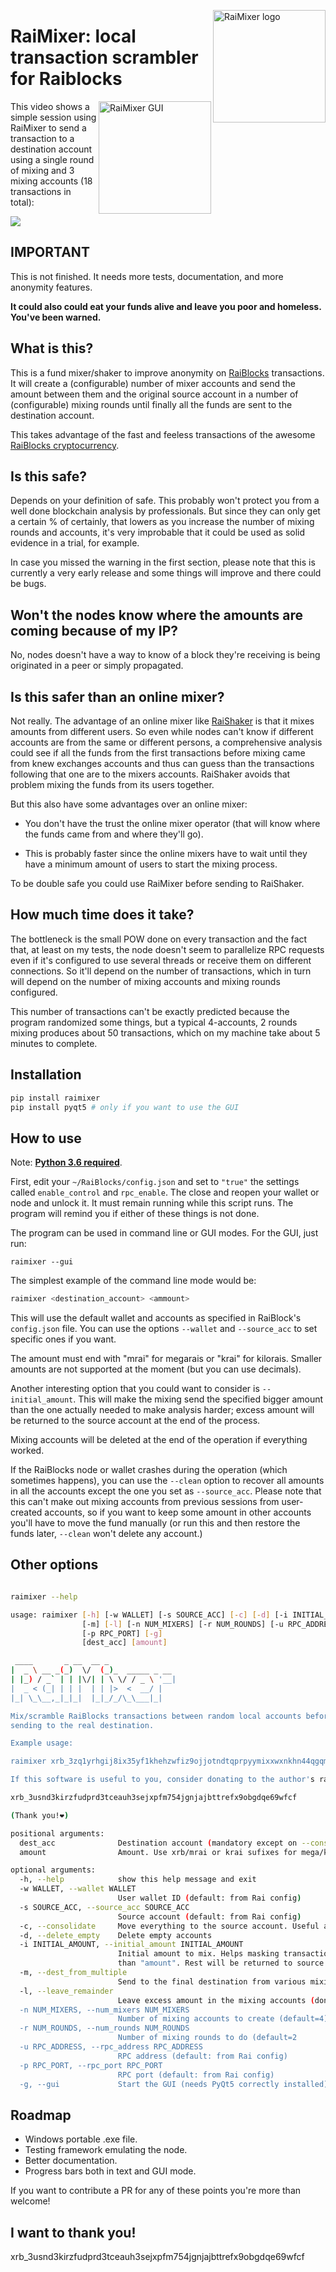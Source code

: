 <img src="https://raw.githubusercontent.com/juanjux/raimix/master/img/logo.png" 
 alt="RaiMixer logo" title="RaiMixer" align="right" width=180px />

# RaiMixer: local transaction scrambler for Raiblocks

<img src="https://raw.githubusercontent.com/juanjux/raimix/master/img/gui.png" 
 alt="RaiMixer GUI" title="RaiMixer" align="right" width=180px />

This video shows a simple session using RaiMixer to send a transaction to a destination
account using a single round of mixing and 3 mixing accounts (18 transactions in total):

<a href="https://asciinema.org/a/WObUOx2b6rvnMOe9WyARXEd2Z" target="_blank">
   <img src="https://asciinema.org/a/WObUOx2b6rvnMOe9WyARXEd2Z.png" />
</a>

## IMPORTANT

This is not finished. It needs more tests, documentation, and more
anonymity features.

**It could also could eat your funds alive and leave you poor and homeless. 
You've been warned.**

## What is this?

This is a fund mixer/shaker to improve anonymity on
[RaiBlocks](https://raiblocks.net) transactions. It will create a (configurable)
number of mixer accounts and send the amount between them and the original
source account in a number of (configurable) mixing rounds until finally all the
funds are sent to the destination account. 

This takes advantage of the fast and feeless transactions of the awesome
[RaiBlocks cryptocurrency](https://raiblocks.net).

## Is this safe? 

Depends on your definition of safe. This probably won't protect you from a well
done blockchain analysis by professionals. But since they can only get a
certain % of certainly, that lowers as you increase the number of mixing rounds
and accounts, it's very improbable that it could be used as solid evidence in a
trial, for example. 

In case you missed the warning in the first section, please note that this is
currently a very early release and some things will improve and there could be
bugs.

## Won't the nodes know where the amounts are coming because of my IP?

No, nodes doesn't have a way to know of a block they're receiving is being
originated in a peer or simply propagated.

## Is this safer than an online mixer?

Not really. The advantage of an online mixer like
[RaiShaker](https://raishaker.net/) is that it mixes amounts from different
users. So even while nodes can't know if different accounts are from the same or
different persons, a comprehensive analysis could see if all the funds from the
first transactions before mixing came from knew exchanges accounts and thus can
guess than the transactions following that one are to the mixers accounts.
RaiShaker avoids that problem mixing the funds from its users together.

But this also have some advantages over an online mixer:

- You don't have the trust the online mixer operator (that will know where the
  funds came from and where they'll go). 
  
- This is probably faster since the online mixers have to wait until they have a
  minimum amount of users to start the mixing process.

To be double safe you could use RaiMixer before sending to RaiShaker.

## How much time does it take?

The bottleneck is the small POW done on every transaction and the fact that, at
least on my tests, the node doesn't seem to parallelize RPC requests even if
it's configured to use several threads or receive them on different connections.
So it'll depend on the number of transactions, which in turn will depend on the
number of mixing accounts and mixing rounds configured. 

This number of transactions can't be exactly predicted because the program
randomized some things, but a typical 4-accounts, 2 rounds mixing produces about
50 transactions, which on my machine take about 5 minutes to complete.

## Installation

```bash
pip install raimixer
pip install pyqt5 # only if you want to use the GUI
```

## How to use

Note: [**Python 3.6 required**](https://www.python.org/downloads/release/python-364/).

First, edit your `~/RaiBlocks/config.json` and set to `"true"` the settings called
`enable_control` and `rpc_enable`. The close and reopen your wallet or node 
and unlock it. It must remain running while this script runs. The program will
remind you if either of these things is not done.

The program can be used in command line or GUI modes. For the GUI, just run:

```
raimixer --gui
```

The simplest example of the command line mode would be:

```bash
raimixer <destination_account> <ammount>
```

This will use the default wallet and accounts as specified in RaiBlock's
`config.json` file. You can use the options `--wallet` and `--source_acc` to 
set specific ones if you want.

The amount must end with "mrai" for megarais or "krai" for kilorais. Smaller amounts
are not supported at the moment (but you can use decimals).

Another interesting option that you could want to consider is
`--initial_amount`. This will make the mixing send the specified bigger amount
than the one actually needed to make analysis harder; excess amount will be
returned to the source account at the end of the process.

Mixing accounts will be deleted at the end of the operation if everything
worked.

If the RaiBlocks node or wallet crashes during the operation (which sometimes
happens), you can use the `--clean` option to recover all amounts in all the
accounts except the one you set as `--source_acc`. Please note that this can't
make out mixing accounts from previous sessions from user-created accounts, so
if you want to keep some amount in other accounts you'll have to move the 
fund manually (or run this and then restore the funds later, `--clean` won't
delete any account.)

## Other options

```bash

raimixer --help

usage: raimixer [-h] [-w WALLET] [-s SOURCE_ACC] [-c] [-d] [-i INITIAL_AMOUNT]
                [-m] [-l] [-n NUM_MIXERS] [-r NUM_ROUNDS] [-u RPC_ADDRESS]
                [-p RPC_PORT] [-g]
                [dest_acc] [amount]

 ____       _ __  __ _
|  _ \ __ _(_)  \/  (_)_  _____ _ __
| |_) / _` | | |\/| | \ \/ / _ \ '__|
|  _ < (_| | | |  | | |>  <  __/ |
|_| \_\__,_|_|_|  |_|_/_/\_\___|_|

Mix/scramble RaiBlocks transactions between random local accounts before
sending to the real destination.

Example usage:

raimixer xrb_3zq1yrhgij8ix35yf1khehzwfiz9ojjotndtqprpyymixxwxnkhn44qgqmy5 10xrb

If this software is useful to you, consider donating to the author's rai-funds!

xrb_3usnd3kirzfudprd3tceauh3sejxpfm754jgnjajbttrefx9obgdqe69wfcf

(Thank you!❤)

positional arguments:
  dest_acc              Destination account (mandatory except on --consolidate)
  amount                Amount. Use xrb/mrai or krai sufixes for mega/kilo rai (mandatory except for --consolidate)

optional arguments:
  -h, --help            show this help message and exit
  -w WALLET, --wallet WALLET
                        User wallet ID (default: from Rai config)
  -s SOURCE_ACC, --source_acc SOURCE_ACC
                        Source account (default: from Rai config)
  -c, --consolidate     Move everything to the source account. Useful after node crashes.
  -d, --delete_empty    Delete empty accounts
  -i INITIAL_AMOUNT, --initial_amount INITIAL_AMOUNT
                        Initial amount to mix. Helps masking transactions. Must be greater
                        than "amount". Rest will be returned to source account (default: equal to "amount")
  -m, --dest_from_multiple
                        Send to the final destination from various mixing account
  -l, --leave_remainder
                        Leave excess amount in the mixing accounts (don't return to main account at the end)
  -n NUM_MIXERS, --num_mixers NUM_MIXERS
                        Number of mixing accounts to create (default=4)
  -r NUM_ROUNDS, --num_rounds NUM_ROUNDS
                        Number of mixing rounds to do (default=2
  -u RPC_ADDRESS, --rpc_address RPC_ADDRESS
                        RPC address (default: from Rai config)
  -p RPC_PORT, --rpc_port RPC_PORT
                        RPC port (default: from Rai config)
  -g, --gui             Start the GUI (needs PyQt5 correctly installed)
```

## Roadmap

- Windows portable .exe file.
- Testing framework emulating the node.
- Better documentation.
- Progress bars both in text and GUI mode.

If you want to contribute a PR for any of these points you're more than welcome!

## I want to thank you!

xrb_3usnd3kirzfudprd3tceauh3sejxpfm754jgnjajbttrefx9obgdqe69wfcf
